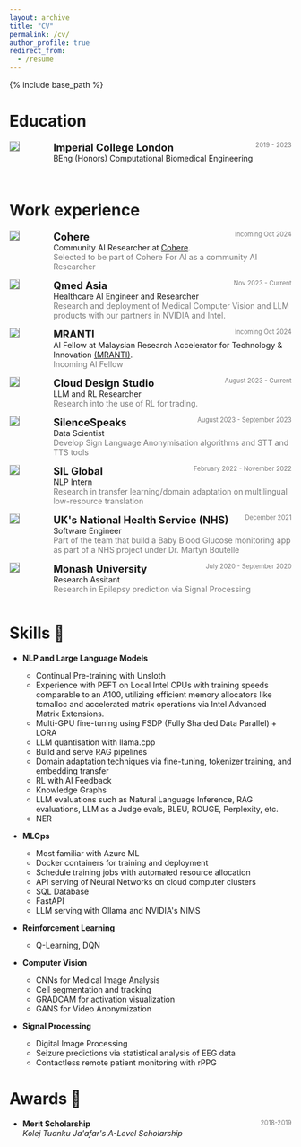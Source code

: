 ```yaml
---
layout: archive
title: "CV"
permalink: /cv/
author_profile: true
redirect_from:
  - /resume
---
```


{% include base_path %}

# Education
<!-- BEng -->
<div style="display:flex;">

  <div style="flex:0.5; padding-right:5%">
    <img src="{{ site.url }}/images/resume/ICL.png" style="align:left; border: 1px solid #d3d3d3; border-style: outset;">
  </div>

  <div style="flex:4;">
    <p style="margin:0px">
      <b style="font-size: 130%;">Imperial College London</b>
      <span style="float:right; font-size:80%; color:#7a7a7a;">2019 - 2023</span>
    </p>
    BEng (Honors) Computational Biomedical Engineering
    <!-- <div style="color:#7a7a7a">
      Rank: 1/198 students
    </div> -->
  </div>
</div>
 <hr style="height:2em; margin:0em; visibility:hidden;" />

# Work experience 
<!-- Cohere -->
<div style="display:flex;">

  <div style="flex:0.5; padding-right:5%">
    <img src="{{ site.url }}/images/resume/cohere.png" style="align:left; border: 1px solid #d3d3d3; border-style: outset;">
  </div>

  <div style="flex:4;">
    <p style="margin:0px">
      <b style="font-size: 130%;">Cohere</b>
      <span style="float:right; font-size:80%; color:#7a7a7a;">Incoming Oct 2024 </span>
    </p>
     Community AI Researcher at <a href="https://cohere.com/research" target="_blank">Cohere</a>.
    <div style="color:#7a7a7a">
      Selected to be part of Cohere For AI as a community AI Researcher
    </div>
  </div>
</div>
 <hr style="height:1em; margin:0em; visibility:hidden;" />

<!-- Qmed -->
<div style="display:flex;">

  <div style="flex:0.5; padding-right:5%">
    <img src="{{ site.url }}/images/resume/qmed.png" style="align:left; border: 1px solid #d3d3d3; border-style: outset;">
  </div>

  <div style="flex:4;">
    <p style="margin:0px">
      <b style="font-size: 130%;">Qmed Asia</b>
      <span style="float:right; font-size:80%; color:#7a7a7a;">Nov 2023 - Current </span>
    </p>
    Healthcare AI Engineer and Researcher
    <div style="color:#7a7a7a">
      Research and deployment of Medical Computer Vision and LLM products with our partners in NVIDIA and Intel.
    </div>
  </div>
</div>
 <hr style="height:1em; margin:0em; visibility:hidden;" />

<!-- MRANTI -->
<div style="display:flex;">

  <div style="flex:0.5; padding-right:5%">
    <img src="{{ site.url }}/images/resume/mranti.png" style="align:left; border: 1px solid #d3d3d3; border-style: outset;">
  </div>

  <div style="flex:4;">
    <p style="margin:0px">
      <b style="font-size: 130%;">MRANTI</b>
      <span style="float:right; font-size:80%; color:#7a7a7a;">Incoming Oct 2024 </span>
    </p>
     AI Fellow at Malaysian Research Accelerator for Technology & Innovation <a href="https://mranti.my/" target="_blank">(MRANTI)</a>.
    <div style="color:#7a7a7a">
      Incoming AI Fellow
    </div>
  </div>
</div>
 <hr style="height:1em; margin:0em; visibility:hidden;" />

<!--
<!-- Cloud Design-->
<div style="display:flex;">

  <div style="flex:0.5; padding-right:5%">
    <img src="{{ site.url }}/images/resume/cloud.png" style="align:left; border: 1px solid #d3d3d3; border-style: outset;">
  </div>

  <div style="flex:4;">
    <p style="margin:0px">
      <b style="font-size: 130%;">Cloud Design Studio</b>
      <span style="float:right; font-size:80%; color:#7a7a7a;">August 2023 - Current </span>
    </p>
    LLM and RL Researcher
    <div style="color:#7a7a7a">
      Research into the use of RL for trading.
    </div>
  </div>
</div>
 <hr style="height:1em; margin:0em; visibility:hidden;" />

<!-- SilenceSpeaks -->
<div style="display:flex;">

  <div style="flex:0.5; padding-right:5%">
    <img src="{{ site.url }}/images/resume/silencespeaks.jpg" style="align:left; border: 1px solid #d3d3d3; border-style: outset;">
  </div>

  <div style="flex:4;">
    <p style="margin:0px">
      <b style="font-size: 130%;">SilenceSpeaks</b>
      <span style="float:right; font-size:80%; color:#7a7a7a;">August 2023 - September 2023 </span>
    </p>
    Data Scientist 
    <div style="color:#7a7a7a">
      Develop Sign Language Anonymisation algorithms and STT and TTS tools
    </div>
  </div>
</div>
 <hr style="height:1em; margin:0em; visibility:hidden;" />

 <!-- SIL -->
<div style="display:flex;">

  <div style="flex:0.5; padding-right:5%">
    <img src="{{ site.url }}/images/resume/SIL.png" style="align:left; border: 1px solid #d3d3d3; border-style: outset;">
  </div>

  <div style="flex:4;">
    <p style="margin:0px">
      <b style="font-size: 130%;">SIL Global</b>
      <span style="float:right; font-size:80%; color:#7a7a7a;">February 2022 - November 2022 </span>
    </p>
    NLP Intern 
    <div style="color:#7a7a7a">
      Research in transfer learning/domain adaptation on multilingual low-resource translation
    </div>
  </div>
</div>
 <hr style="height:1em; margin:0em; visibility:hidden;" />

<!-- NHS -->
<div style="display:flex;">

  <div style="flex:0.5; padding-right:5%">
    <img src="{{ site.url }}/images/resume/NHS.png" style="align:left; border: 1px solid #d3d3d3; border-style: outset;">
  </div>

  <div style="flex:4;">
    <p style="margin:0px">
      <b style="font-size: 130%;">UK's National Health Service (NHS)</b>
      <span style="float:right; font-size:80%; color:#7a7a7a;">December 2021 </span>
    </p>
    Software Engineer
    <div style="color:#7a7a7a">
      Part of the team that build a Baby Blood Glucose monitoring app as part of a NHS project under Dr. Martyn Boutelle
    </div>
  </div>
</div>
 <hr style="height:1em; margin:0em; visibility:hidden;" />

<!-- Monash University -->
<div style="display:flex;">

  <div style="flex:0.5; padding-right:5%">
    <img src="{{ site.url }}/images/resume/monash.png" style="align:left; border: 1px solid #d3d3d3; border-style: outset;">
  </div>

  <div style="flex:4;">
    <p style="margin:0px">
      <b style="font-size: 130%;">Monash University</b>
      <span style="float:right; font-size:80%; color:#7a7a7a;">July 2020 - September 2020 </span>
    </p>
    Research Assitant
    <div style="color:#7a7a7a">
      Research in Epilepsy prediction via Signal Processing 
    </div>
  </div>
</div>
 <hr style="height:1em; margin:0em; visibility:hidden;" />

# Skills 🔧
* **NLP and Large Language Models**
  * Continual Pre-training with Unsloth
  * Experience with PEFT on Local Intel CPUs with training speeds comparable to an A100, utilizing efficient memory allocators like tcmalloc and accelerated matrix operations via Intel Advanced Matrix Extensions.
  * Multi-GPU fine-tuning using FSDP (Fully Sharded Data Parallel) + LORA
  * LLM quantisation with llama.cpp
  * Build and serve RAG pipelines
  * Domain adaptation techniques via fine-tuning, tokenizer training, and embedding transfer
  * RL with AI Feedback
  * Knowledge Graphs
  * LLM evaluations such as Natural Language Inference, RAG evaluations, LLM as a Judge evals, BLEU, ROUGE, Perplexity, etc.
  * NER

* **MLOps**
  * Most familiar with Azure ML
  * Docker containers for training and deployment
  * Schedule training jobs with automated resource allocation
  * API serving of Neural Networks on cloud computer clusters
  * SQL Database
  * FastAPI
  * LLM serving with Ollama and NVIDIA's NIMS

* **Reinforcement Learning**
  * Q-Learning, DQN

* **Computer Vision**
  * CNNs for Medical Image Analysis
  * Cell segmentation and tracking
  * GRADCAM for activation visualization
  * GANS for Video Anonymization

* **Signal Processing**
  * Digital Image Processing
  * Seizure predictions via statistical analysis of EEG data
  * Contactless remote patient monitoring with rPPG

# Awards 🌟
<ul>
  <li>
    <b>Merit Scholarship </b>
    <span style="float:right; font-size:80%; color:#7a7a7a;">2018-2019</span> <br>
    <i>Kolej Tuanku Ja'afar's A-Level Scholarship</i>
  </li>

<!-- Publications
======
  <ul>{% for post in site.publications reversed %}
    {% include archive-single-cv.html %}
  {% endfor %}</ul> -->


<!-- Talks
======
  <ul>{% for post in site.talks reversed %}
    {% include archive-single-talk-cv.html  %}
  {% endfor %}</ul>  -->
  
<!-- Teaching
======
  <ul>{% for post in site.teaching reversed %}
    {% include archive-single-cv.html %}
  {% endfor %}</ul>
  
Service and leadership
======
* Currently signed in to 43 different slack teams -->
